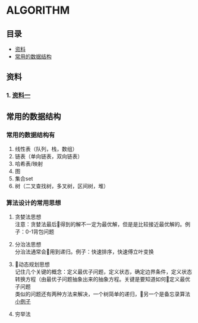 # ALGORITHM
 
## 目录

- [资料](#资料)
- [常用的数据结构](#常用的数据结构)

## 资料

### 1. [资料一](https://www.jianshu.com/p/38853c044156?mType=Group)

## 常用的数据结构

### 常用的数据结构有
1. 线性表（队列，栈，数组）
2. 链表（单向链表，双向链表）
3. 哈希表/映射
4. 图
5. 集合set
6. 树（二叉查找树，多叉树，区间树，堆）

### 算法设计的常用思想

1. 贪婪法思想  
注意：贪婪法最后得到的解不一定为最优解，但是是比较接近最优解的。例子：0-1背包问题

2. 分治法思想  
分治法通常会用到递归。例子：快速排序，快速傅立叶变换

3. 动态规划思想  
记住几个关键的概念：定义最优子问题，定义状态，确定边界条件，定义状态转换方程（由最优子问题抽象出来的抽象方程。关键是要知道如何定义最优子问题  
类似的问题还有两种方法来解决，一个树简单的递归，另一个是备忘录算法  
[小例子](http://www.sohu.com/a/153858619_466939)

4. 穷举法